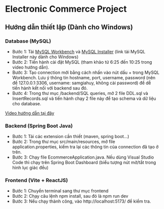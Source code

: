 # Electronic Commerce Project

## Hướng dẫn thiết lập (Dành cho Windows)
### Database (MySQL) 
- Bước 1: Tải [MySQL Workbench](https://dev.mysql.com/downloads/workbench/) và [MySQL Installer](https://dev.mysql.com/downloads/windows/installer/8.0.html) (link tải MySQL Installer này dành cho Windows)
- Bước 2: Tiến hành cài đặt MySQL (tham khảo từ 6:25 đến 10:25 trong video hướng dẫn).
- Bước 3: Tạo connection mới bằng cách nhấn vào nút dấu + trong MySQL Workbench. Lưu ý thông tin hostname, port, username, password (nên để 127.0.0.1:3306, username: samgiahuy, không cài password) để dễ tiến hành kết nối với backend sau đó.
- Bước 4: Trong thư mục /backend/SQL queries, mở 2 file DDL.sql và InsertRecords.sql và tiến hành chạy 2 file này để tạo schema và dữ liệu cho database.

[Video hướng dẫn tại đây](https://www.youtube.com/watch?v=3RUvjSfNtKE)
### Backend (Spring Boot Java)
- Bước 1: Tải các extension cần thiết (maven, spring boot...)
- Bước 2: Trong thư mục src/main/resources, mở file application.properties, kiểm tra lại các thông tin của connection đã tạo ở trên.
- Bước 3: Chạy file EcommerceApplication.java. Nếu dùng Visual Studio Code thì chạy trên Spring Boot Dashboard (biểu tượng nút mở/tắt trong hình lục giác đều)
### Frontend (Vite + ReactJS)
- Bước 1: Chuyển terminal sang thư mục frontend
- Bước 2: Chạy câu lệnh npm install, sau đó là npm run dev
- Bước 3: Nếu chạy thành công, vào http://localhost:5173/ để kiểm tra.